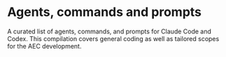 # Agents, commands and prompts
A curated list of agents, commands, and prompts for Claude Code and Codex. 
This compilation covers general coding as well as tailored scopes for the AEC development.
